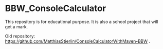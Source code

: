 # BBW_ConsoleCalculator
This repository is for educational purpose. It is also a school project that will get a mark.

Old repository: https://github.com/MatthiasStierlin/ConsoleCalculatorWithMaven-BBW .